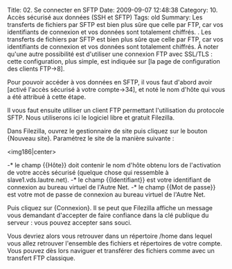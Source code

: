 Title: 02. Se connecter en SFTP 
Date: 2009-09-07 12:48:38
Category: 10. Accès sécurisé aux données (SSH et SFTP)
Tags: old
Summary: Les transferts de fichiers par SFTP est bien plus sûre que celle par FTP, car vos identifiants de connexion et vos données sont totalement chiffrés. . Les transferts de fichiers par SFTP est bien plus sûre que celle par FTP, car vos identifiants de connexion et vos données sont totalement chiffrés. À noter qu'une autre possibilité est d'utiliser une connexion FTP avec SSL/TLS : cette configuration, plus simple, est indiquée sur [la page de configuration des clients FTP->8].

Pour pouvoir accéder à vos données en SFTP, il vous faut d'abord avoir [activé l'accès sécurisé à votre compte->34], et noté le nom d'hôte qui vous a été attribué à cette étape.

Il vous faut ensuite utiliser un client FTP permettant l'utilisation du protocole SFTP. Nous utiliserons ici le logiciel libre et gratuit Filezilla.

Dans Filezilla, ouvrez le gestionnaire de site puis cliquez sur le bouton {Nouveau site}. Paramétrez le site de la manière suivante :

<img186|center>

-* le champ {{Hôte}} doit contenir le nom d'hôte obtenu lors de l'activation de votre accès sécurisé (quelque chose qui ressemble à slave1.vds.lautre.net).
-* le champ {{Identifiant}} est votre identifiant de connexion au bureau virtuel de l'Autre Net.
-* le champ {{Mot de passe}} est votre mot de passe de connexion au bureau virtuel de l'Autre Net.

Puis cliquez sur {Connexion}. Il se peut que Filezilla affiche un message vous demandant d'accepter de faire confiance dans la clé publique du serveur : vous pouvez accepter sans souci.

Vous devriez alors vous retrouver dans un répertoire /home dans lequel vous allez retrouver l'ensemble des fichiers et répertoires de votre compte. Vous pouvez dès lors naviguer et transférer des fichiers comme avec un transfert FTP classique.
